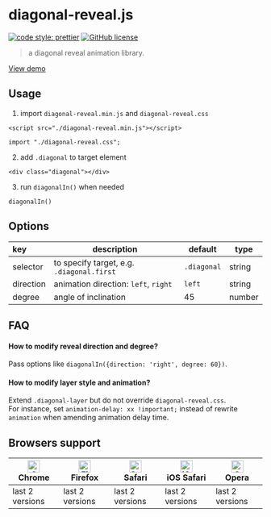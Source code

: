 # diagonal-reveal.js

[![code style: prettier](https://img.shields.io/badge/code_style-prettier-ff69b4.svg)](https://github.com/prettier/prettier)
[![GitHub license](https://img.shields.io/badge/license-MIT-blue.svg)](https://github.com/FrontendSophie/diagonal-mask.js/blob/master/LICENSE)

> a diagonal reveal animation library.

[View demo](http://frontendsophie.com/diagonal-reveal.js/)  

## Usage

1. import `diagonal-reveal.min.js` and `diagonal-reveal.css`

```
<script src="./diagonal-reveal.min.js"></script>

import "./diagonal-reveal.css";
```

2.  add `.diagonal` to target element

```
<div class="diagonal"></div>
```

3. run `diagonalIn()` when needed

```
diagonalIn()
```

## Options

| key       | description                               | default     | type   |
| :-------- | ----------------------------------------- | ----------- | ------ |
| selector  | to specify target, e.g. `.diagonal.first` | `.diagonal` | string |
| direction | animation direction: `left`, `right`      | `left`      | string |
| degree    | angle of inclination                      | 45          | number |

## FAQ  

#### How to modify reveal direction and degree?  

Pass options like `diagonalIn({direction: 'right', degree: 60})`.  

#### How to modify layer style and animation?  
Extend `.diagonal-layer` but do not override `diagonal-reveal.css`.  
For instance, set `animation-delay: xx !important;` instead of rewrite `animation` when amending animation delay time.  

## Browsers support

| [<img src="https://raw.githubusercontent.com/alrra/browser-logos/master/src/chrome/chrome_48x48.png" alt="Chrome" width="24px" height="24px" />](http://godban.github.io/browsers-support-badges/)</br>Chrome | [<img src="https://raw.githubusercontent.com/alrra/browser-logos/master/src/firefox/firefox_48x48.png" alt="Firefox" width="24px" height="24px" />](http://godban.github.io/browsers-support-badges/)</br>Firefox | [<img src="https://raw.githubusercontent.com/alrra/browser-logos/master/src/safari/safari_48x48.png" alt="Safari" width="24px" height="24px" />](http://godban.github.io/browsers-support-badges/)</br>Safari | [<img src="https://raw.githubusercontent.com/alrra/browser-logos/master/src/safari-ios/safari-ios_48x48.png" alt="iOS Safari" width="24px" height="24px" />](http://godban.github.io/browsers-support-badges/)</br>iOS Safari | [<img src="https://raw.githubusercontent.com/alrra/browser-logos/master/src/opera/opera_48x48.png" alt="Opera" width="24px" height="24px" />](http://godban.github.io/browsers-support-badges/)</br>Opera |
| --------- | --------- | --------- | --------- | --------- |
| last 2 versions| last 2 versions| last 2 versions| last 2 versions| last 2 versions
